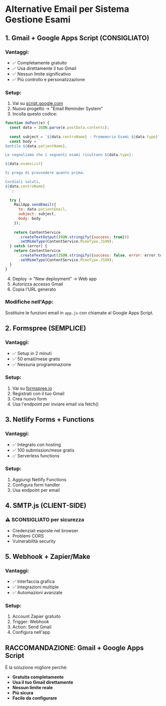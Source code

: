 # Alternative Email per Sistema Gestione Esami

## 1. Gmail + Google Apps Script (CONSIGLIATO)

### Vantaggi:
- ✅ Completamente gratuito
- ✅ Usa direttamente il tuo Gmail
- ✅ Nessun limite significativo
- ✅ Più controllo e personalizzazione

### Setup:
1. Vai su [script.google.com](https://script.google.com)
2. Nuovo progetto → "Email Reminder System"
3. Incolla questo codice:

```javascript
function doPost(e) {
  const data = JSON.parse(e.postData.contents);
  
  const subject = `${data.centroName} - Promemoria Esami ${data.type}`;
  const body = `
Gentile ${data.patientName},

Le segnaliamo che i seguenti esami risultano ${data.type}:

${data.examsList}

Si prega di provvedere quanto prima.

Cordiali saluti,
${data.centroName}
  `;
  
  try {
    MailApp.sendEmail({
      to: data.patientEmail,
      subject: subject,
      body: body
    });
    
    return ContentService
      .createTextOutput(JSON.stringify({success: true}))
      .setMimeType(ContentService.MimeType.JSON);
  } catch (error) {
    return ContentService
      .createTextOutput(JSON.stringify({success: false, error: error.toString()}))
      .setMimeType(ContentService.MimeType.JSON);
  }
}
```

4. Deploy → "New deployment" → Web app
5. Autorizza accesso Gmail
6. Copia l'URL generato

### Modifiche nell'App:
Sostituire le funzioni email in `app.js` con chiamate al Google Apps Script.

## 2. Formspree (SEMPLICE)

### Vantaggi:
- ✅ Setup in 2 minuti
- ✅ 50 email/mese gratis
- ✅ Nessuna programmazione

### Setup:
1. Vai su [formspree.io](https://formspree.io)
2. Registrati con il tuo Gmail
3. Crea nuovo form
4. Usa l'endpoint per inviare email via fetch()

## 3. Netlify Forms + Functions

### Vantaggi:
- ✅ Integrato con hosting
- ✅ 100 submission/mese gratis
- ✅ Serverless functions

### Setup:
1. Aggiungi Netlify Functions
2. Configura form handler
3. Usa endpoint per email

## 4. SMTP.js (CLIENT-SIDE)

### ⚠️ SCONSIGLIATO per sicurezza
- Credenziali esposte nel browser
- Problemi CORS
- Vulnerabilità security

## 5. Webhook + Zapier/Make

### Vantaggi:
- ✅ Interfaccia grafica
- ✅ Integrazioni multiple
- ✅ Automazioni avanzate

### Setup:
1. Account Zapier gratuito
2. Trigger: Webhook
3. Action: Send Gmail
4. Configura nell'app

## RACCOMANDAZIONE: Gmail + Google Apps Script

È la soluzione migliore perché:
- **Gratuita completamente**
- **Usa il tuo Gmail direttamente**
- **Nessun limite reale**
- **Più sicura**
- **Facile da configurare**